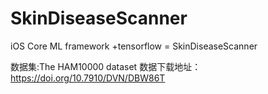 # SkinDiseaseScanner
iOS Core ML framework +tensorflow = SkinDiseaseScanner



数据集:The HAM10000 dataset
数据下载地址：https://doi.org/10.7910/DVN/DBW86T
